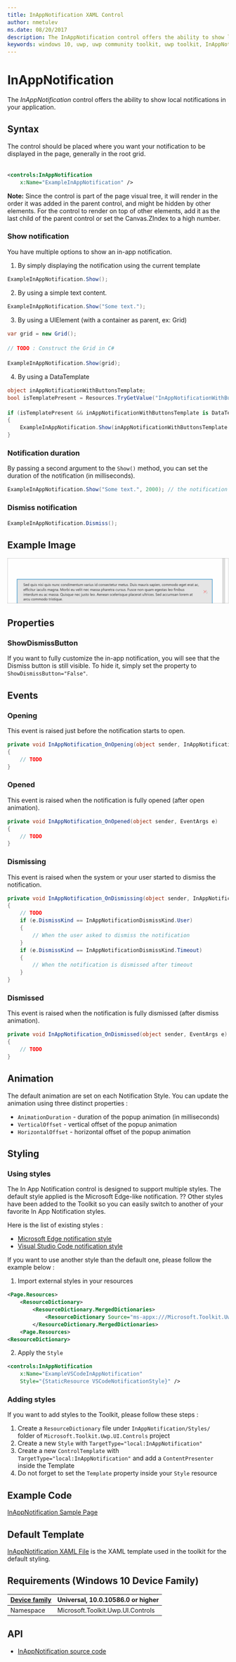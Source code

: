 ```yaml
---
title: InAppNotification XAML Control
author: nmetulev
ms.date: 08/20/2017
description: The InAppNotification control offers the ability to show local notifications in your application.
keywords: windows 10, uwp, uwp community toolkit, uwp toolkit, InAppNotification, in app notification, xaml control, xaml
---
```


# InAppNotification 

The *InAppNotification* control offers the ability to show local notifications in your application.

## Syntax

The control should be placed where you want your notification to be displayed in the page, generally in the root grid.

```xml

<controls:InAppNotification
    x:Name="ExampleInAppNotification" />

```

**Note:** Since the control is part of the page visual tree, it will render in the order it was added in the parent control, and might be hidden by other elements. For the control to render on top of other elements, add it as the last child of the parent control or set the Canvas.ZIndex to a high number.

### Show notification

You have multiple options to show an in-app notification.

1. By simply displaying the notification using the current template

```c#
ExampleInAppNotification.Show();
```

2. By using a simple text content.

```c#
ExampleInAppNotification.Show("Some text.");
```

3. By using a UIElement (with a container as parent, ex: Grid)

```c#
var grid = new Grid();

// TODO : Construct the Grid in C#

ExampleInAppNotification.Show(grid);
```

4. By using a DataTemplate

```c#
object inAppNotificationWithButtonsTemplate;
bool isTemplatePresent = Resources.TryGetValue("InAppNotificationWithButtonsTemplate", out inAppNotificationWithButtonsTemplate);

if (isTemplatePresent && inAppNotificationWithButtonsTemplate is DataTemplate)
{
    ExampleInAppNotification.Show(inAppNotificationWithButtonsTemplate as DataTemplate);
}
```

### Notification duration

By passing a second argument to the `Show()` method, you can set the duration of the notification (in milliseconds).

```c#
ExampleInAppNotification.Show("Some text.", 2000); // the notification will appear for 2 seconds
```

### Dismiss notification

```c#
ExampleInAppNotification.Dismiss();
```

## Example Image

![InAppNotification animation](../resources/images/Controls-InAppNotification.gif "InAppNotification")

## Properties

### ShowDismissButton

If you want to fully customize the in-app notification, you will see that the Dismiss button is still visible.
To hide it, simply set the property to `ShowDismissButton="False"`.

## Events

### Opening

This event is raised just before the notification starts to open.

```c#
private void InAppNotification_OnOpening(object sender, InAppNotificationOpeningEventArgs e)
{
    // TODO
}
```

### Opened

This event is raised when the notification is fully opened (after open animation).

```c#
private void InAppNotification_OnOpened(object sender, EventArgs e)
{
    // TODO
}
```

### Dismissing

This event is raised when the system or your user started to dismiss the notification.

```c#
private void InAppNotification_OnDismissing(object sender, InAppNotificationDismissingEventArgs e)
{
    // TODO
    if (e.DismissKind == InAppNotificationDismissKind.User)
    {
        // When the user asked to dismiss the notification
    }
    if (e.DismissKind == InAppNotificationDismissKind.Timeout)
    {
        // When the notification is dismissed after timeout
    }
}
```

### Dismissed

This event is raised when the notification is fully dismissed (after dismiss animation).

```c#
private void InAppNotification_OnDismissed(object sender, EventArgs e)
{
    // TODO
}
```

## Animation

The default animation are set on each Notification Style. 
You can update the animation using three distinct properties :

* `AnimationDuration` - duration of the popup animation (in milliseconds)
* `VerticalOffset` - vertical offset of the popup animation
* `HorizontalOffset` - horizontal offset of the popup animation

## Styling

### Using styles

The In App Notification control is designed to support multiple styles. 
The default style applied is the Microsoft Edge-like notification. ??
Other styles have been added to the Toolkit so you can easily switch to another of your favorite In App Notification styles.

Here is the list of existing styles : 
* [Microsoft Edge notification style](../..//Microsoft.Toolkit.Uwp.UI.Controls/InAppNotification/Styles/MSEdgeNotificationStyle.xaml)
* [Visual Studio Code notification style](../..//Microsoft.Toolkit.Uwp.UI.Controls/InAppNotification/Styles/VSCodeNotificationStyle.xaml)

If you want to use another style than the default one, please follow the example below :

1. Import external styles in your resources

```xml
<Page.Resources>
    <ResourceDictionary>
        <ResourceDictionary.MergedDictionaries>
            <ResourceDictionary Source="ms-appx:///Microsoft.Toolkit.Uwp.UI.Controls/InAppNotification/Styles/VSCodeNotificationStyle.xaml" />
        </ResourceDictionary.MergedDictionaries>
    <Page.Resources>
<ResourceDictionary>
```

2. Apply the `Style`

```xml
<controls:InAppNotification 
    x:Name="ExampleVSCodeInAppNotification"
    Style="{StaticResource VSCodeNotificationStyle}" />
```

### Adding styles

If you want to add styles to the Toolkit, please follow these steps :

1. Create a `ResourceDictionary` file under `InAppNotification/Styles/` folder of `Microsoft.Toolkit.Uwp.UI.Controls` project
2. Create a new `Style` with `TargetType="local:InAppNotification"`
3. Create a new `ControlTemplate` with `TargetType="local:InAppNotification"` and add a `ContentPresenter` inside the Template
4. Do not forget to set the `Template` property inside your `Style` resource

## Example Code

[InAppNotification Sample Page](../../Microsoft.Toolkit.Uwp.SampleApp/SamplePages/InAppNotification)

## Default Template 

[InAppNotification XAML File](../..//Microsoft.Toolkit.Uwp.UI.Controls/InAppNotification/InAppNotification.xaml) is the XAML template used in the toolkit for the default styling.

## Requirements (Windows 10 Device Family)

| [Device family](http://go.microsoft.com/fwlink/p/?LinkID=526370) | Universal, 10.0.10586.0 or higher |
| --- | --- |
| Namespace | Microsoft.Toolkit.Uwp.UI.Controls |

## API

* [InAppNotification source code](../..//Microsoft.Toolkit.Uwp.UI.Controls/InAppNotification)

